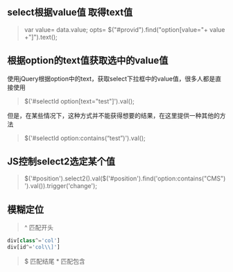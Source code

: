 ## select根据value值 取得text值

>var value= data.value;
>opts= $("#provid").find("option[value="+ value +"]").text();


## 根据option的text值获取选中的value值  
使用jQuery根据option中的text，获取select下拉框中的value值，很多人都是直接使用
>$('#selectId option[text="test"]').val();  

但是，在某些情况下，这种方式并不能获得想要的结果，在这里提供一种其他的方法
>$('#selectId option:contains(“test”)').val();

## JS控制select2选定某个值
>$('#position').select2().val($('#position').find('option:contains("CMS")').val()).trigger('change');

## 模糊定位
>^ 匹配开头
```javascript
div[class^='col']
div[id^='col\\]']
```

>$ 匹配结尾
>\* 匹配包含
